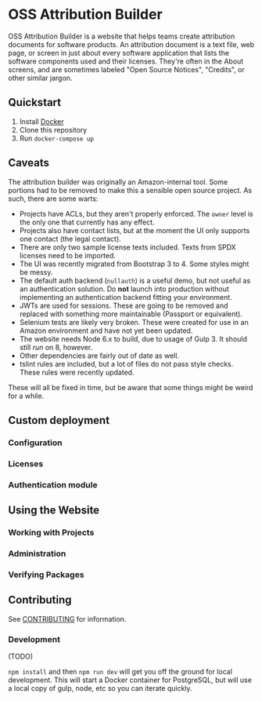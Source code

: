 # OSS Attribution Builder

OSS Attribution Builder is a website that helps teams create attribution documents for software products. An attribution document is a text file, web page, or screen in just about every software application that lists the software components used and their licenses. They're often in the About screens, and are sometimes labeled "Open Source Notices", "Credits", or other similar jargon.

## Quickstart

1. Install [Docker](https://www.docker.com/)
2. Clone this repository
3. Run `docker-compose up`

## Caveats

The attribution builder was originally an Amazon-internal tool. Some portions had to be removed to make this a sensible open source project. As such, there are some warts:

* Projects have ACLs, but they aren't properly enforced. The `owner` level is the only one that currently has any effect.
* Projects also have contact lists, but at the moment the UI only supports one contact (the legal contact).
* There are only two sample license texts included. Texts from SPDX licenses need to be imported.
* The UI was recently migrated from Bootstrap 3 to 4. Some styles might be messy.
* The default auth backend (`nullauth`) is a useful demo, but not useful as an authentication solution. Do **not** launch into production without implementing an authentication backend fitting your environment.
* JWTs are used for sessions. These are going to be removed and replaced with something more maintainable (Passport or equivalent).
* Selenium tests are likely very broken. These were created for use in an Amazon environment and have not yet been updated.
* The website needs Node 6.x to build, due to usage of Gulp 3. It should still _run_ on 8, however.
* Other dependencies are fairly out of date as well.
* tslint rules are included, but a lot of files do not pass style checks. These rules were recently updated.

These will all be fixed in time, but be aware that some things might be weird for a while.

## Custom deployment

### Configuration

### Licenses

### Authentication module

## Using the Website

### Working with Projects

### Administration

### Verifying Packages

## Contributing

See [CONTRIBUTING](CONTRIBUTING.md) for information.

### Development

(TODO)

`npm install` and then `npm run dev` will get you off the ground for local development. This will start a Docker container for PostgreSQL, but will use a local copy of gulp, node, etc so you can iterate quickly.
